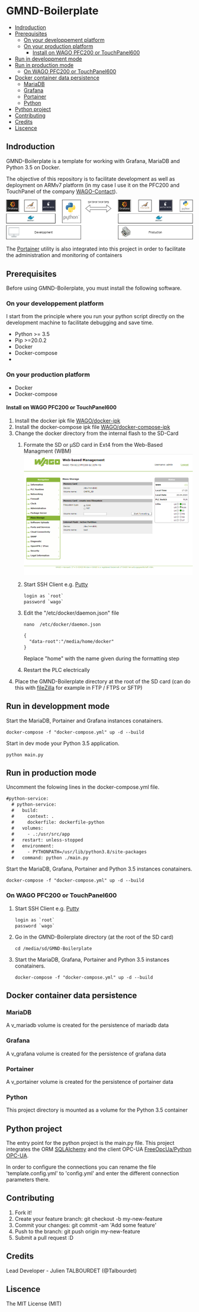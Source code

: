# GMND-Boilerplate

  - [Indroduction](#indroduction)
  - [Prerequisites](#prerequisites)
    - [On your developpement platform](#on-your-developpement-platform)
    - [On your production platform](#on-your-production-platform)
      - [Install on WAGO PFC200 or TouchPanel600](#install-on-wago-pfc200-or-touchpanel600)
  - [Run in developpment mode](#run-in-developpment-mode)
  - [Run in production mode](#run-in-production-mode)
    - [On WAGO PFC200 or TouchPanel600](#on-wago-pfc200-or-touchpanel600)
  - [Docker container data persistence](#docker-container-data-persistence)
    - [MariaDB](#mariadb)
    - [Grafana](#grafana)
    - [Portainer](#portainer)
    - [Python](#python)
  - [Python project](#python-project)
  - [Contributing](#contributing)
  - [Credits](#credits)
  - [Liscence](#liscence)

## Indroduction

GMND-Boilerplate is a template for working with Grafana, MariaDB and Python 3.5 on Docker. 

The objective of this repository is to facilitate development as well as deployment on ARMv7 platform (in my case I use it on the PFC200 and TouchPanel of the company [WAGO-Contact](https://www.wago.com/global/open-automation/modular-software)).

![arch](documentation/images/arch.png)

The [Portainer](https://www.portainer.io/) utility is also integrated into this project in order to facilitate the administration and monitoring of containers

## Prerequisites

Before using GMND-Boilerplate, you must install the following software.

### On your developpement platform

I start from the principle where you run your python script directly on the development machine to facilitate debugging and save time.

* Python >= 3.5
* Pip >=20.0.2
* Docker
* Docker-compose
* 
### On your production platform

* Docker
* Docker-compose
  
#### Install on WAGO PFC200 or TouchPanel600

1. Install the docker ipk file [WAGO/docker-ipk](https://github.com/WAGO/docker-ipk)
2. Install the docker-compose ipk file [WAGO/docker-compose-ipk](https://github.com/WAGO/docker-compose-ipk)
3. Change the docker directory from the internal flash to the SD-Card
   1. Formate the SD or µSD card in Ext4 from the Web-Based Managment (WBM) ![format-sd](documentation/images/format-sd.png)
   2. Start SSH Client e.g. [Putty](https://www.putty.org/)
      ```
      login as `root`
      password `wago`
      ```
   3. Edit the "/etc/docker/daemon.json" file
      ```
      nano  /etc/docker/daemon.json
      ```

      ```
      {
        "data-root":"/media/home/docker"
      }
      ```
       Replace "home" with the name given during the formatting step 
   4. Restart the PLC electrically
4. Place the GMND-Boilerplate directory at the root of the SD card (can do this with [fileZilla](https://filezilla-project.org/) for example in FTP / FTPS or SFTP)

## Run in developpment mode

Start the MariaDB, Portainer and Grafana instances conatainers.

```
docker-compose -f "docker-compose.yml" up -d --build
```

Start in dev mode your Python 3.5 application.

```
python main.py
```

## Run in production mode

Uncomment the folowing lines in the docker-compose.yml file.

```
#python-service:
  # python-service:
  #   build:
  #     context: .
  #     dockerfile: dockerfile-python
  #   volumes:
  #     - .:/usr/src/app
  #   restart: unless-stopped
  #   environment:
  #     - PYTHONPATH=/usr/lib/python3.8/site-packages
  #   command: python ./main.py
```

Start the MariaDB, Grafana, Portainer and Python 3.5 instances conatainers.

```
docker-compose -f "docker-compose.yml" up -d --build
```
### On WAGO PFC200 or TouchPanel600
  1. Start SSH Client e.g. [Putty](https://www.putty.org/)
      ```
      login as `root`
      password `wago`
      ```
  2. Go in the GMND-Boilerplate directory (at the root of the SD card)
      ```
      cd /media/sd/GMND-Boilerplate
      ```
  3. Start the MariaDB, Grafana, Portainer and Python 3.5 instances conatainers.
      ```
      docker-compose -f "docker-compose.yml" up -d --build
      ```

## Docker container data persistence

### MariaDB

A v_mariadb volume is created for the persistence of mariadb data

### Grafana

A v_grafana volume is created for the persistence of grafana data

### Portainer

A v_portainer volume is created for the persistence of portainer data

### Python

This project directory is mounted as a volume for the Python 3.5 container

## Python project

The entry point for the python project is the main.py file. This project integrates the ORM [SQLAlchemy](https://www.sqlalchemy.org/) and the client OPC-UA [FreeOpcUa/Python OPC-UA](https://github.com/FreeOpcUa/python-opcua).

In order to configure the connections you can rename the file 'template.config.yml' to 'config.yml' and enter the different connection parameters there.

## Contributing

1. Fork it!
2. Create your feature branch: git checkout -b my-new-feature
3. Commit your changes: git commit -am 'Add some feature'
4. Push to the branch: git push origin my-new-feature
5. Submit a pull request :D
## Credits

Lead Developer - Julien TALBOURDET (@Talbourdet)

## Liscence

The MIT License (MIT)